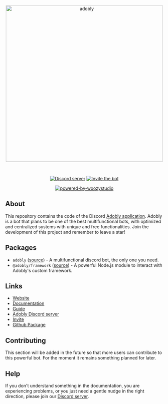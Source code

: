 <div align="center">
	<br />
	<p>
		<a href="https://discord.gg/DW6fuPABcN"><img src="https://woozystudio.com/static/adobly-logo.svg" width="500" alt="adobly" /></a>
	</p>
	<br />
	<p>
		<a href="https://discord.gg/DW6fuPABcN"><img src="https://img.shields.io/discord/1198275487169003583?color=5865F2&logo=discord&logoColor=white" alt="Discord server" /></a>
		<a href="https://discord.com/oauth2/authorize?client_id=1361932178384228412"><img src="https://img.shields.io/badge/Invite Adobly to your server!-white?color=5865F2&logo=discord&logoColor=white" alt="Invite the bot" /></a>
	</p>
	<p>
		<a href="https://woozystudio.com"><img src="https://woozystudio.com/static/powered-by-woozystudio.svg" alt="powered-by-woozystudio" /></a>
	</p>
</div>

## About

This repository contains the code of the Discord [Adobly application][invite]. Adobly is a bot that plans to be one of the best multifunctional bots, with optimized and centralized systems with unique and free functionalities. Join the development of this project and remember to leave a star!

## Packages

- `adobly` ([source][adobly-source]) - A multifunctional discord bot, the only one you need.
- `@adobly/framework` ([source][framework-source]) - A powerful Node.js module to interact with Adobly's custom framework.

## Links

- [Website][website]
- [Documentation][documentation]
- [Guide][guide]
- [Adobly Discord server][discord]
- [Invite][invite]
- [Github Package](github-package)

## Contributing

This section will be added in the future so that more users can contribute to this powerful bot. For the moment it remains something planned for later.

## Help

If you don't understand something in the documentation, you are experiencing problems, or you just need a gentle nudge in the right direction, please join our [Discord server][discord].

[website]: https://woozystudio.com
[documentation]: https://docs.woozystudio.com/adobly
[guide]: https://woozystudio.com/adobly/guide/
[discord]: https://discord.gg/DW6fuPABcN
[contributing]: https://github.com/adobly/framework/blob/main/.github/CONTRIBUTING.md
[github-package]: https://github.com/adobly/framework/pkgs/npm/framework
[invite]: https://discord.com/oauth2/authorize?client_id=1361932178384228412
[adobly-source]: https://github.com/woozystudio/adobly/tree/main/apps/adobly
[framework-source]: https://github.com/woozystudio/adobly/tree/main/packages/framework
